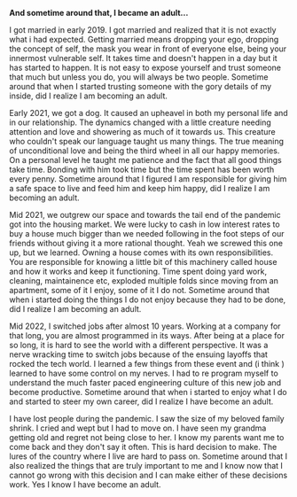 **And sometime around that, I became an adult...**


I got married in early 2019. I got married and realized that it is not exactly what i had expected. Getting married means dropping your ego, dropping the concept of self, the mask you wear in front of everyone else, being your innermost vulnerable self. It takes time and doesn't happen in a day but it has started to happen. It is not easy to expose yourself and trust someone that much but unless you do, you will always be two people. Sometime around that when I started trusting someone with the gory details of my inside, did I realize I am becoming an adult.

Early 2021, we got a dog. It caused an upheavel in both my personal life and in our relationship. The dynamics changed with a little creature needing attention and love and showering as much of it towards us. This creature who couldn't speak our language taught us many things. The true meaning of unconditional love and being the third wheel in all our happy memories. On a personal level he taught me patience and the fact that all good things take time. Bonding with him took time but the time spent has been worth every penny. Sometime around that I figured I am responsible for giving him a safe space to live and feed him and keep him happy, did I realize I am becoming an adult.

Mid 2021, we outgrew our space and towards the tail end of the pandemic got into the housing market. We were lucky to cash in low interest rates to buy a house much bigger than we needed following in the foot steps of our friends without giving it a more rational thought. Yeah we screwed this one up, but we learned. Owning a house comes with its own responsibilities. You are responsible for knowing a little bit of this machinery called house and how it works and keep it functioning. Time spent doing yard work, cleaning, maintainence etc, exploded multiple folds since moving from an apartment, some of it I enjoy, some of it I do not. Sometime around that when i started doing the things I do not enjoy because they had to be done, did I realize I am becoming an adult.

Mid 2022, I switched jobs after almost 10 years. Working at a company for that long, you are almost programmed in its ways. After being at a place for so long, it is hard to see the world with a different perspective. It was a nerve wracking time to switch jobs because of the ensuing layoffs that rocked the tech world. I learned a few things from these event and (i think ) learned to have some control on my nerves. I had to re program myself to understand the much faster paced engineering culture of this new job and become productive. Sometime around that when i started to enjoy what I do and started to steer my own career, did I realize I have become an adult. 

I have lost people during the pandemic. I saw the size of my beloved family shrink. I cried and wept but I had to move on. I have seen my grandma getting old and regret not being close to her. I know my parents want me to come back and they don't say it often. This is hard decision to make. The lures of the country where I live are hard to pass on. Sometime around that I also realized the things that are truly important to me and I know now that I cannot go wrong with this decision and I can make either of these decisions work. Yes I know I have become an adult.